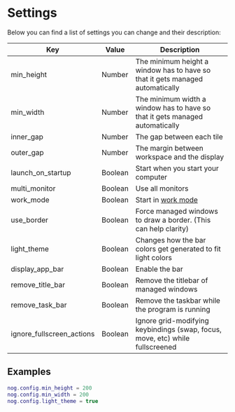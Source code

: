 # Settings

Below you can find a list of settings you can change and their description:

| Key                       | Value   | Description                                                                   |
|---------------------------|---------|-------------------------------------------------------------------------------|
| min_height                | Number  | The minimum height a window has to have so that it gets managed automatically |
| min_width                 | Number  | The minimum width a window has to have so that it gets managed automatically  |
| inner_gap                 | Number  | The gap between each tile                                                     |
| outer_gap                 | Number  | The margin between workspace and the display                                  |
| launch_on_startup         | Boolean | Start when you start your computer                                            |
| multi_monitor             | Boolean | Use all monitors                                                              |
| work_mode                 | Boolean | Start in [work mode](../getting-started/work_mode.html)                         |
| use_border                | Boolean | Force managed windows to draw a border. (This can help clarity)               |
| light_theme               | Boolean | Changes how the bar colors get generated to fit light colors                  |
| display_app_bar           | Boolean | Enable the bar                                                                |
| remove_title_bar          | Boolean | Remove the titlebar of managed windows                                        |
| remove_task_bar           | Boolean | Remove the taskbar while the program is running                               |
| ignore_fullscreen_actions | Boolean | Ignore grid-modifying keybindings (swap, focus, move, etc) while fullscreened |

## Examples

```lua
nog.config.min_height = 200
nog.config.min_width = 200
nog.config.light_theme = true
```
